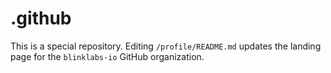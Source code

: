 # .github

This is a special repository. Editing `/profile/README.md` updates the landing
page for the `blinklabs-io` GitHub organization.
